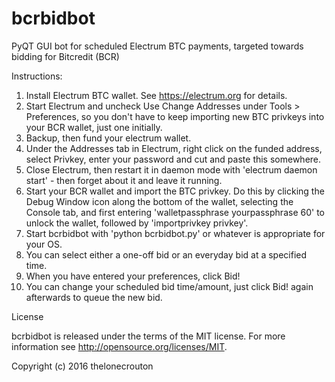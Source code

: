 # bcrbidbot

PyQT GUI bot for scheduled Electrum BTC payments, targeted towards bidding for Bitcredit (BCR)


Instructions:

1. Install Electrum BTC wallet. See https://electrum.org for details. 
2. Start Electrum and uncheck Use Change Addresses under Tools > Preferences, so you don't have to keep importing new BTC privkeys into your BCR wallet, just one initially.
3. Backup, then fund your electrum wallet.
4. Under the Addresses tab in Electrum, right click on the funded address, select Privkey, enter your password and cut and paste this somewhere.
5. Close Electrum, then restart it in daemon mode with 'electrum daemon start' - then forget about it and leave it running.
6. Start your BCR wallet and import the BTC privkey. Do this by clicking the Debug Window icon along the bottom of the wallet, selecting the Console tab, and first entering 'walletpassphrase yourpassphrase 60' to unlock the wallet, 
followed by 'importprivkey privkey'. 
7. Start bcrbidbot with 'python bcrbidbot.py' or whatever is appropriate for your OS.
8. You can select either a one-off bid or an everyday bid at a specified time.
9. When you have entered your preferences, click Bid!
10. You can change your scheduled bid time/amount, just click Bid! again afterwards to queue the new bid.


License

bcrbidbot is released under the terms of the MIT license. For more information see http://opensource.org/licenses/MIT.


Copyright (c) 2016 thelonecrouton
